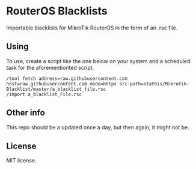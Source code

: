 # RouterOS Blacklists
Importable blacklists for MikroTik RouterOS in the form of an .rsc file.

## Using
To use, create a script like the one below on your system and a scheduled task for the aforementionted script.

```
/tool fetch address=raw.githubusercontent.com host=raw.githubusercontent.com mode=https src-path=stathis/Mikrotik-Blacklist/master/a_blacklist_file.rsc
/import a_blacklist_File.rsc
```

## Other info
This repo should be a updated once a day, but then again, it might not be.

## License
MIT license.
